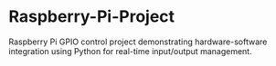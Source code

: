 # Raspberry-Pi-Project
Raspberry Pi GPIO control project demonstrating hardware-software integration using Python for real-time input/output management.
